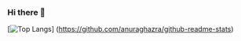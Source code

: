 ### Hi there 👋

[![Top Langs](https://github-readme-stats.vercel.app/api/top-langs/?username=Rzyue3&layout=compact)]
(https://github.com/anuraghazra/github-readme-stats)

<!--
**Rzyue3/Rzyue3** is a ✨ _special_ ✨ repository because its `README.md` (this file) appears on your GitHub profile.

Here are some ideas to get you started:

- 🔭 I’m currently working on ...
- 🌱 I’m currently learning ...
- 👯 I’m looking to collaborate on ...
- 🤔 I’m looking for help with ...
- 💬 Ask me about ...
- 📫 How to reach me: ...
- 😄 Pronouns: ...
- ⚡ Fun fact: ...
-->
